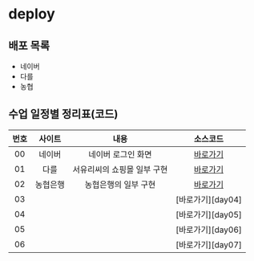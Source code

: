 # deploy

## 배포 목록
- 네이버
- 다를
- 농협


## 수업 일정별 정리표(코드)

| 번호 |  사이트  |          내용          |     소스코드      |
| :--: | :----: | :--------------------: | :---------------: |
|  00  | 네이버  |    네이버 로그인 화면   | [바로가기][naver] |
|  01  | 다를  |    서유리씨의 쇼핑몰 일부 구현   | [바로가기][darles] |
|  02  | 농협은행  |  농협은행의 일부 구현  | [바로가기][NH] |
|  03  |   |  | [바로가기][day04] |
|  04  |   |      | [바로가기][day05] |
|  05  |   |          | [바로가기][day06] |
|  06  |   |    | [바로가기][day07] |


[naver]:https://leebg.github.io/deploy/naver/
[darles]:https://leebg.github.io/deploy/darles/
[NH]:https://leebg.github.io/deploy/NH/
